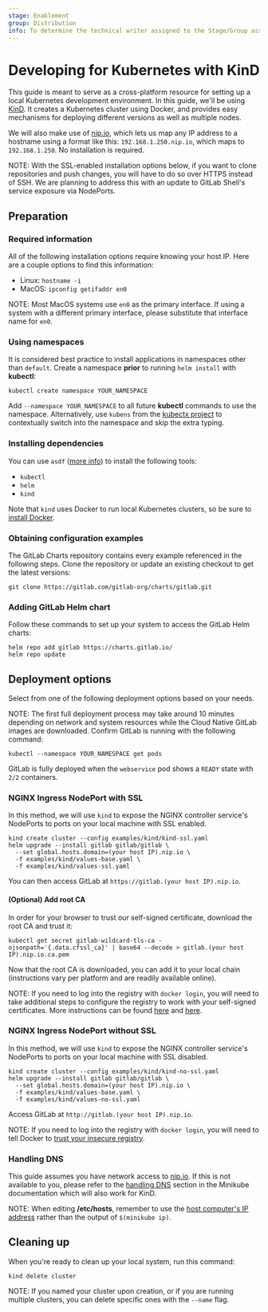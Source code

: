 ```yaml
---
stage: Enablement
group: Distribution
info: To determine the technical writer assigned to the Stage/Group associated with this page, see https://about.gitlab.com/handbook/engineering/ux/technical-writing/#designated-technical-writers
---
```


# Developing for Kubernetes with KinD

This guide is meant to serve as a cross-platform resource for setting up a local Kubernetes development environment.
In this guide, we'll be using [KinD](https://kind.sigs.k8s.io). It creates a Kubernetes cluster using Docker, and provides easy mechanisms for deploying different versions as well as multiple nodes.

We will also make use of [nip.io](https://nip.io), which lets us map any IP address to a hostname using a format like this: `192.168.1.250.nip.io`, which maps to `192.168.1.250`. No installation is required.

NOTE:
With the SSL-enabled installation options below, if you want to clone repositories and push changes, you will have to do so over HTTPS instead of SSH. We are planning to address this with an update to GitLab Shell's service exposure via NodePorts.

## Preparation

### Required information

All of the following installation options require knowing your host IP. Here are a couple options to find this information:

- Linux: `hostname -i`
- MacOS: `ipconfig getifaddr en0`

NOTE:
Most MacOS systems use `en0` as the primary interface. If using a system with a different primary interface, please substitute that interface name for `en0`.

### Using namespaces

It is considered best practice to install applications in namespaces other than `default`. Create a namespace **prior** to running `helm install` with **kubectl**:

```shell
kubectl create namespace YOUR_NAMESPACE
```

Add `--namespace YOUR_NAMESPACE` to all future **kubectl** commands to use the namespace. Alternatively, use `kubens` from the [kubectx project](https://github.com/ahmetb/kubectx) to contextually switch into the namespace and skip the extra typing.

### Installing dependencies

You can use `asdf` ([more info](../environment_setup.md#additional-developer-tools)) to install the following tools:

- `kubectl`
- `helm`
- `kind`

Note that `kind` uses Docker to run local Kubernetes clusters, so be sure to [install Docker](https://docs.docker.com/get-docker/).

### Obtaining configuration examples

The GitLab Charts repository contains every example referenced in the following steps. Clone the repository or update an existing checkout to get the latest versions:

```shell
git clone https://gitlab.com/gitlab-org/charts/gitlab.git
```

### Adding GitLab Helm chart

Follow these commands to set up your system to access the GitLab Helm charts:

```shell
helm repo add gitlab https://charts.gitlab.io/
helm repo update
```

## Deployment options

Select from one of the following deployment options based on your needs.

NOTE:
The first full deployment process may take around 10 minutes depending on network and system resources while the Cloud Native GitLab images are downloaded. Confirm GitLab is running with the following command:

```shell
kubectl --namespace YOUR_NAMESPACE get pods
```

GitLab is fully deployed when the `webservice` pod shows a `READY` state with `2/2` containers.

### NGINX Ingress NodePort with SSL

In this method, we will use `kind` to expose the NGINX controller service's NodePorts to ports on your local machine with SSL enabled.

```shell
kind create cluster --config examples/kind/kind-ssl.yaml
helm upgrade --install gitlab gitlab/gitlab \
  --set global.hosts.domain=(your host IP).nip.io \
  -f examples/kind/values-base.yaml \
  -f examples/kind/values-ssl.yaml
```

You can then access GitLab at `https://gitlab.(your host IP).nip.io`.

#### (Optional) Add root CA

In order for your browser to trust our self-signed certificate, download the root CA and trust it:

```shell
kubectl get secret gitlab-wildcard-tls-ca -ojsonpath='{.data.cfssl_ca}' | base64 --decode > gitlab.(your host IP).nip.io.ca.pem
```

Now that the root CA is downloaded, you can add it to your local chain (instructions vary per platform and are readily available online).

NOTE:
If you need to log into the registry with `docker login`, you will need to take additional steps to configure the registry to work with your self-signed certificates. More instructions can be found [here](https://docs.docker.com/registry/deploying/#run-an-externally-accessible-registry) and [here](https://blog.container-solutions.com/adding-self-signed-registry-certs-docker-mac).

### NGINX Ingress NodePort without SSL

In this method, we will use `kind` to expose the NGINX controller service's NodePorts to ports on your local machine with SSL disabled.

```shell
kind create cluster --config examples/kind/kind-no-ssl.yaml
helm upgrade --install gitlab gitlab/gitlab \
  --set global.hosts.domain=(your host IP).nip.io \
  -f examples/kind/values-base.yaml \
  -f examples/kind/values-no-ssl.yaml
```

Access GitLab at `http://gitlab.(your host IP).nip.io`.

NOTE:
If you need to log into the registry with `docker login`, you will need to tell Docker to [trust your insecure registry](https://docs.docker.com/registry/insecure/#deploy-a-plain-http-registry).

### Handling DNS

This guide assumes you have network access to [nip.io](https://nip.io). If this is not available to you, please refer to the [handling DNS](../minikube/index.md#handling-dns) section in the Minikube documentation which will also work for KinD.

NOTE:
When editing **/etc/hosts**, remember to use the [host computer's IP address](#required-information) rather than the output of `$(minikube ip)`.

## Cleaning up

When you're ready to clean up your local system, run this command:

```shell
kind delete cluster
```

NOTE:
If you named your cluster upon creation, or if you are running multiple clusters, you can delete specific ones with the `--name` flag.
